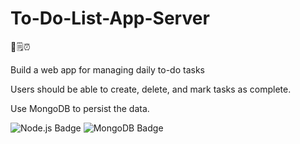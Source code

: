# To-Do-List-App-Server

📝🗒️⏰

<p>Build a web app for managing daily to-do tasks</p>
<p>Users should be able to create, delete, and mark tasks as complete.</p>
<p>Use MongoDB to persist the data.</p>

![Node.js Badge](https://img.shields.io/badge/Node.js-5FA04E?logo=nodedotjs&logoColor=fff&style=flat-square)
![MongoDB Badge](https://img.shields.io/badge/MongoDB-47A248?logo=mongodb&logoColor=fff&style=flat)
